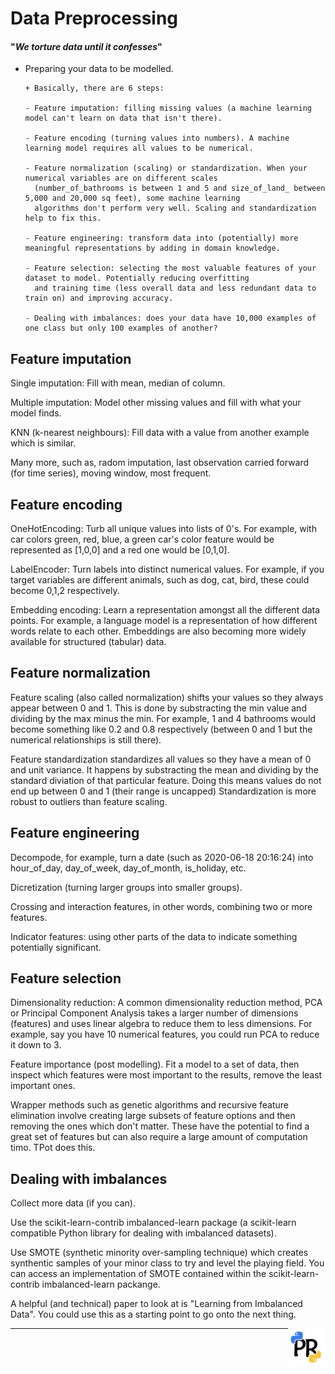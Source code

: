 # Data Preprocessing
#### "_We torture data until it confesses_"

- Preparing your data to be modelled.

      + Basically, there are 6 steps:
      
      - Feature imputation: filling missing values (a machine learning model can't learn on data that isn't there).
      
      - Feature encoding (turning values into numbers). A machine learning model requires all values to be numerical.
      
      - Feature normalization (scaling) or standardization. When your numerical variables are on different scales 
        (number_of_bathrooms is between 1 and 5 and size_of_land_ between 5,000 and 20,000 sq feet), some machine learning
        algorithms don't perform very well. Scaling and standardization help to fix this.
      
      - Feature engineering: transform data into (potentially) more meaningful representations by adding in domain knowledge.
      
      - Feature selection: selecting the most valuable features of your dataset to model. Potentially reducing overfitting 
        and training time (less overall data and less redundant data to train on) and improving accuracy.
      
      - Dealing with imbalances: does your data have 10,000 examples of one class but only 100 examples of another?

## Feature imputation

Single imputation: Fill with mean, median of column.

Multiple imputation: Model other missing values and fill with what your model finds.

KNN (k-nearest neighbours): Fill data with a value from another example which is similar.

Many more, such as, radom imputation, last observation carried forward (for time series), moving window, most frequent.

## Feature encoding

OneHotEncoding: Turb all unique values into lists of 0's. For example, with car colors green, red, blue, a green car's color feature would  be represented as [1,0,0] and a red one would be [0,1,0].

LabelEncoder: Turn labels into distinct numerical values. For example, if you target variables are different animals, such as dog, cat, bird, these could become 0,1,2 respectively. 

Embedding encoding: Learn a representation amongst all the different data points. For example, a language model is a representation of how different words relate to each other. Embeddings are also becoming more widely available for structured (tabular) data.

## Feature normalization

Feature scaling (also called normalization) shifts your values so they always appear between 0 and 1. This is done by substracting the min value and dividing by the max minus the min. For example, 1 and 4 bathrooms would become something like 0.2 and 0.8 respectively (between 0 and 1 but the numerical relationships is still there).

Feature standardization standardizes all values so they have a mean of 0 and unit variance. It happens by substracting the mean and dividing by the standard diviation of that particular feature. Doing this means values do not end up between 0 and 1 (their range is uncapped) Standardization is more robust to outliers than feature scaling.

## Feature engineering

Decompode, for example, turn a date (such as 2020-06-18 20:16:24) into hour_of_day, day_of_week, day_of_month, is_holiday, etc.

Dicretization (turning larger groups into smaller groups).

Crossing and interaction features, in other words, combining two or more features.

Indicator features: using other parts of the data to indicate something potentially significant.

## Feature selection

Dimensionality reduction: A common dimensionality reduction method, PCA or Principal Component Analysis takes a larger number of dimensions (features) and uses linear algebra to reduce them to less dimensions. For example, say you have 10 numerical features, you could run PCA to reduce it down to 3.

Feature importance (post modelling). Fit a model to a set of data, then inspect which features were most important to the results, remove the least important ones.

Wrapper methods such as genetic algorithms and recursive feature elimination involve creating large subsets of feature options and then removing the ones which don't matter. These have the potential to find a great set of features but can also require a large amount of computation timo. TPot does this.

## Dealing with imbalances

Collect more data (if you can).

Use the scikit-learn-contrib imbalanced-learn package (a scikit-learn compatible Python library for dealing with imbalanced datasets).

Use SMOTE (synthetic minority over-sampling technique) which creates synthentic samples of your minor class to try and level the playing field. You can access an implementation of SMOTE contained within the scikit-learn-contrib imbalanced-learn packange.

A helpful (and technical) paper to look at is "Learning from Imbalanced Data". You could use this as a starting point to go onto the next thing.

[<img align="right" width="60" height="60" src="https://github.com/pauloreis-ds/Paulo-Reis-Data-Science/blob/master/Paulo%20Reis/Pauloreis01.png">](https://github.com/pauloreis-ds)

---
